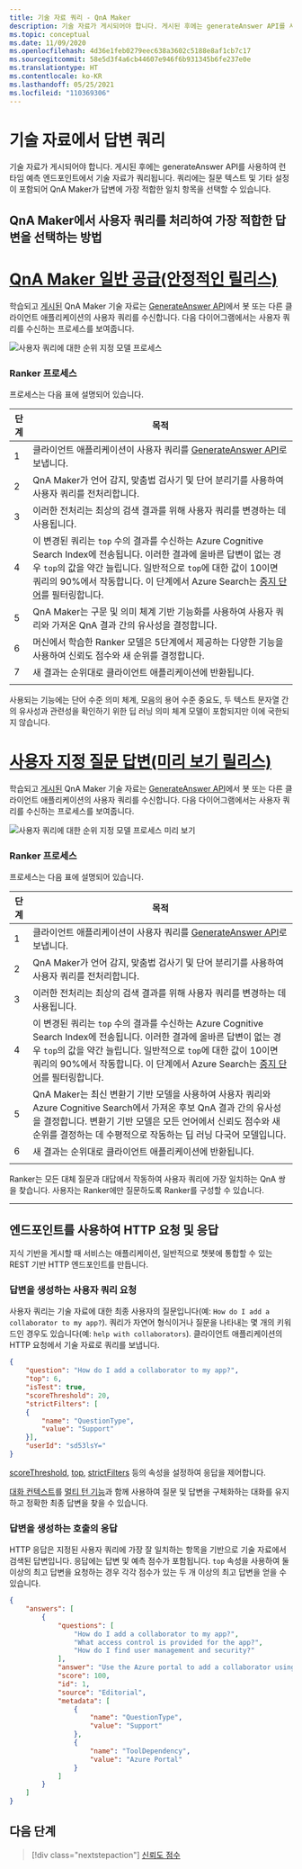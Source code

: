 ```yaml
---
title: 기술 자료 쿼리 - QnA Maker
description: 기술 자료가 게시되어야 합니다. 게시된 후에는 generateAnswer API를 사용하여 런타임 예측 엔드포인트에서 기술 자료가 쿼리됩니다.
ms.topic: conceptual
ms.date: 11/09/2020
ms.openlocfilehash: 4d36e1feb0279eec638a3602c5188e8af1cb7c17
ms.sourcegitcommit: 58e5d3f4a6cb44607e946f6b931345b6fe237e0e
ms.translationtype: HT
ms.contentlocale: ko-KR
ms.lasthandoff: 05/25/2021
ms.locfileid: "110369306"
---
```

# <a name="query-the-knowledge-base-for-answers"></a>기술 자료에서 답변 쿼리

기술 자료가 게시되어야 합니다. 게시된 후에는 generateAnswer API를 사용하여 런타임 예측 엔드포인트에서 기술 자료가 쿼리됩니다. 쿼리에는 질문 텍스트 및 기타 설정이 포함되어 QnA Maker가 답변에 가장 적합한 일치 항목을 선택할 수 있습니다.

## <a name="how-qna-maker-processes-a-user-query-to-select-the-best-answer"></a>QnA Maker에서 사용자 쿼리를 처리하여 가장 적합한 답변을 선택하는 방법

# <a name="qna-maker-ga-stable-release"></a>[QnA Maker 일반 공급(안정적인 릴리스)](#tab/v1)

학습되고 [게시된](../quickstarts/create-publish-knowledge-base.md#publish-the-knowledge-base) QnA Maker 기술 자료는 [GenerateAnswer API](../how-to/metadata-generateanswer-usage.md)에서 봇 또는 다른 클라이언트 애플리케이션의 사용자 쿼리를 수신합니다. 다음 다이어그램에서는 사용자 쿼리를 수신하는 프로세스를 보여줍니다.

![사용자 쿼리에 대한 순위 지정 모델 프로세스](../media/qnamaker-concepts-knowledgebase/ranker-v1.png)

### <a name="ranker-process"></a>Ranker 프로세스

프로세스는 다음 표에 설명되어 있습니다.

|단계|목적|
|--|--|
|1|클라이언트 애플리케이션이 사용자 쿼리를 [GenerateAnswer API](../how-to/metadata-generateanswer-usage.md)로 보냅니다.|
|2|QnA Maker가 언어 감지, 맞춤법 검사기 및 단어 분리기를 사용하여 사용자 쿼리를 전처리합니다.|
|3|이러한 전처리는 최상의 검색 결과를 위해 사용자 쿼리를 변경하는 데 사용됩니다.|
|4|이 변경된 쿼리는 `top` 수의 결과를 수신하는 Azure Cognitive Search Index에 전송됩니다. 이러한 결과에 올바른 답변이 없는 경우 `top`의 값을 약간 늘립니다. 일반적으로 `top`에 대한 값이 10이면 쿼리의 90%에서 작동합니다. 이 단계에서 Azure Search는 [중지 단어](https://github.com/Azure-Samples/azure-search-sample-data/blob/master/STOPWORDS.md)를 필터링합니다.|
|5|QnA Maker는 구문 및 의미 체계 기반 기능화를 사용하여 사용자 쿼리와 가져온 QnA 결과 간의 유사성을 결정합니다.|
|6|머신에서 학습한 Ranker 모델은 5단계에서 제공하는 다양한 기능을 사용하여 신뢰도 점수와 새 순위를 결정합니다.|
|7|새 결과는 순위대로 클라이언트 애플리케이션에 반환됩니다.|
|||

사용되는 기능에는 단어 수준 의미 체계, 모음의 용어 수준 중요도, 두 텍스트 문자열 간의 유사성과 관련성을 확인하기 위한 딥 러닝 의미 체계 모델이 포함되지만 이에 국한되지 않습니다.

# <a name="custom-question-answering-preview-release"></a>[사용자 지정 질문 답변(미리 보기 릴리스)](#tab/v2)

학습되고 [게시된](../quickstarts/create-publish-knowledge-base.md#publish-the-knowledge-base) QnA Maker 기술 자료는 [GenerateAnswer API](../how-to/metadata-generateanswer-usage.md)에서 봇 또는 다른 클라이언트 애플리케이션의 사용자 쿼리를 수신합니다. 다음 다이어그램에서는 사용자 쿼리를 수신하는 프로세스를 보여줍니다.

![사용자 쿼리에 대한 순위 지정 모델 프로세스 미리 보기](../media/qnamaker-concepts-knowledgebase/ranker-v2.png)

### <a name="ranker-process"></a>Ranker 프로세스

프로세스는 다음 표에 설명되어 있습니다.

|단계|목적|
|--|--|
|1|클라이언트 애플리케이션이 사용자 쿼리를 [GenerateAnswer API](../how-to/metadata-generateanswer-usage.md)로 보냅니다.|
|2|QnA Maker가 언어 감지, 맞춤법 검사기 및 단어 분리기를 사용하여 사용자 쿼리를 전처리합니다.|
|3|이러한 전처리는 최상의 검색 결과를 위해 사용자 쿼리를 변경하는 데 사용됩니다.|
|4|이 변경된 쿼리는 `top` 수의 결과를 수신하는 Azure Cognitive Search Index에 전송됩니다. 이러한 결과에 올바른 답변이 없는 경우 `top`의 값을 약간 늘립니다. 일반적으로 `top`에 대한 값이 10이면 쿼리의 90%에서 작동합니다. 이 단계에서 Azure Search는 [중지 단어](https://github.com/Azure-Samples/azure-search-sample-data/blob/master/STOPWORDS.md)를 필터링합니다.|
|5|QnA Maker는 최신 변환기 기반 모델을 사용하여 사용자 쿼리와 Azure Cognitive Search에서 가져온 후보 QnA 결과 간의 유사성을 결정합니다. 변환기 기반 모델은 모든 언어에서 신뢰도 점수와 새 순위를 결정하는 데 수평적으로 작동하는 딥 러닝 다국어 모델입니다.|
|6|새 결과는 순위대로 클라이언트 애플리케이션에 반환됩니다.|
|||

Ranker는 모든 대체 질문과 대답에서 작동하여 사용자 쿼리에 가장 일치하는 QnA 쌍을 찾습니다. 사용자는 Ranker에만 질문하도록 Ranker를 구성할 수 있습니다. 

---

## <a name="http-request-and-response-with-endpoint"></a>엔드포인트를 사용하여 HTTP 요청 및 응답
지식 기반을 게시할 때 서비스는 애플리케이션, 일반적으로 챗봇에 통합할 수 있는 REST 기반 HTTP 엔드포인트를 만듭니다.

### <a name="the-user-query-request-to-generate-an-answer"></a>답변을 생성하는 사용자 쿼리 요청

사용자 쿼리는 기술 자료에 대한 최종 사용자의 질문입니다(예: `How do I add a collaborator to my app?`). 쿼리가 자연어 형식이거나 질문을 나타내는 몇 개의 키워드인 경우도 있습니다(예: `help with collaborators`). 클라이언트 애플리케이션의 HTTP 요청에서 기술 자료로 쿼리를 보냅니다.

```json
{
    "question": "How do I add a collaborator to my app?",
    "top": 6,
    "isTest": true,
    "scoreThreshold": 20,
    "strictFilters": [
    {
        "name": "QuestionType",
        "value": "Support"
    }],
    "userId": "sd53lsY="
}
```
[scoreThreshold](./confidence-score.md#choose-a-score-threshold), [top](../how-to/improve-knowledge-base.md#use-the-top-property-in-the-generateanswer-request-to-get-several-matching-answers), [strictFilters](../how-to/query-knowledge-base-with-metadata.md) 등의 속성을 설정하여 응답을 제어합니다.

[대화 컨텍스트](../how-to/query-knowledge-base-with-metadata.md)를 [멀티 턴 기능](../how-to/multiturn-conversation.md)과 함께 사용하여 질문 및 답변을 구체화하는 대화를 유지하고 정확한 최종 답변을 찾을 수 있습니다.

### <a name="the-response-from-a-call-to-generate-an-answer"></a>답변을 생성하는 호출의 응답

HTTP 응답은 지정된 사용자 쿼리에 가장 잘 일치하는 항목을 기반으로 기술 자료에서 검색된 답변입니다. 응답에는 답변 및 예측 점수가 포함됩니다. `top` 속성을 사용하여 둘 이상의 최고 답변을 요청하는 경우 각각 점수가 있는 두 개 이상의 최고 답변을 얻을 수 있습니다.

```json
{
    "answers": [
        {
            "questions": [
                "How do I add a collaborator to my app?",
                "What access control is provided for the app?",
                "How do I find user management and security?"
            ],
            "answer": "Use the Azure portal to add a collaborator using Access Control (IAM)",
            "score": 100,
            "id": 1,
            "source": "Editorial",
            "metadata": [
                {
                    "name": "QuestionType",
                    "value": "Support"
                },
                {
                    "name": "ToolDependency",
                    "value": "Azure Portal"
                }
            ]
        }
    ]
}
```


## <a name="next-steps"></a>다음 단계

> [!div class="nextstepaction"]
> [신뢰도 점수](./confidence-score.md)
